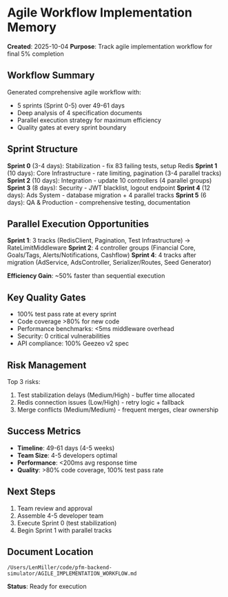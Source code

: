 # Agile Workflow Implementation Memory

**Created**: 2025-10-04
**Purpose**: Track agile implementation workflow for final 5% completion

## Workflow Summary

Generated comprehensive agile workflow with:
- 5 sprints (Sprint 0-5) over 49-61 days
- Deep analysis of 4 specification documents
- Parallel execution strategy for maximum efficiency
- Quality gates at every sprint boundary

## Sprint Structure

**Sprint 0** (3-4 days): Stabilization - fix 83 failing tests, setup Redis
**Sprint 1** (10 days): Core Infrastructure - rate limiting, pagination (3-4 parallel tracks)
**Sprint 2** (10 days): Integration - update 10 controllers (4 parallel groups)
**Sprint 3** (8 days): Security - JWT blacklist, logout endpoint
**Sprint 4** (12 days): Ads System - database migration + 4 parallel tracks
**Sprint 5** (6 days): QA & Production - comprehensive testing, documentation

## Parallel Execution Opportunities

**Sprint 1**: 3 tracks (RedisClient, Pagination, Test Infrastructure) → RateLimitMiddleware
**Sprint 2**: 4 controller groups (Financial Core, Goals/Tags, Alerts/Notifications, Cashflow)
**Sprint 4**: 4 tracks after migration (AdService, AdsController, Serializer/Routes, Seed Generator)

**Efficiency Gain**: ~50% faster than sequential execution

## Key Quality Gates

- 100% test pass rate at every sprint
- Code coverage >80% for new code
- Performance benchmarks: <5ms middleware overhead
- Security: 0 critical vulnerabilities
- API compliance: 100% Geezeo v2 spec

## Risk Management

Top 3 risks:
1. Test stabilization delays (Medium/High) - buffer time allocated
2. Redis connection issues (Low/High) - retry logic + fallback
3. Merge conflicts (Medium/Medium) - frequent merges, clear ownership

## Success Metrics

- **Timeline**: 49-61 days (4-5 weeks)
- **Team Size**: 4-5 developers optimal
- **Performance**: <200ms avg response time
- **Quality**: >80% code coverage, 100% test pass rate

## Next Steps

1. Team review and approval
2. Assemble 4-5 developer team
3. Execute Sprint 0 (test stabilization)
4. Begin Sprint 1 with parallel tracks

## Document Location

`/Users/LenMiller/code/pfm-backend-simulator/AGILE_IMPLEMENTATION_WORKFLOW.md`

**Status**: Ready for execution
